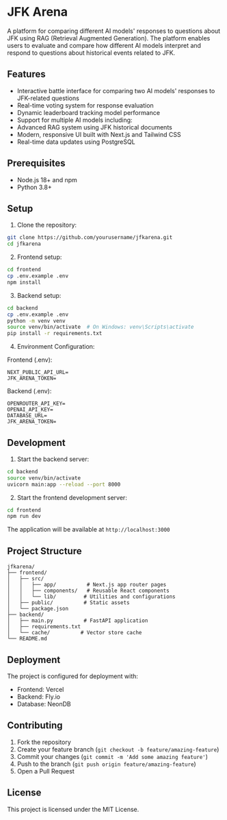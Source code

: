 # JFK Arena

A platform for comparing different AI models' responses to questions about JFK using RAG (Retrieval Augmented Generation). The platform enables users to evaluate and compare how different AI models interpret and respond to questions about historical events related to JFK.

## Features

- Interactive battle interface for comparing two AI models' responses to JFK-related questions
- Real-time voting system for response evaluation
- Dynamic leaderboard tracking model performance
- Support for multiple AI models including:
- Advanced RAG system using JFK historical documents
- Modern, responsive UI built with Next.js and Tailwind CSS
- Real-time data updates using PostgreSQL

## Prerequisites

- Node.js 18+ and npm
- Python 3.8+

## Setup

1. Clone the repository:
```bash
git clone https://github.com/yourusername/jfkarena.git
cd jfkarena
```

2. Frontend setup:
```bash
cd frontend
cp .env.example .env
npm install
```

3. Backend setup:
```bash
cd backend
cp .env.example .env
python -m venv venv
source venv/bin/activate  # On Windows: venv\Scripts\activate
pip install -r requirements.txt
```

4. Environment Configuration:

Frontend (.env):
```
NEXT_PUBLIC_API_URL=
JFK_ARENA_TOKEN=
```

Backend (.env):
```
OPENROUTER_API_KEY=
OPENAI_API_KEY=
DATABASE_URL=
JFK_ARENA_TOKEN=
```

## Development

1. Start the backend server:
```bash
cd backend
source venv/bin/activate
uvicorn main:app --reload --port 8000
```

2. Start the frontend development server:
```bash
cd frontend
npm run dev
```

The application will be available at `http://localhost:3000`

## Project Structure

```
jfkarena/
├── frontend/
│   ├── src/
│   │   ├── app/          # Next.js app router pages
│   │   ├── components/   # Reusable React components
│   │   └── lib/         # Utilities and configurations
│   ├── public/          # Static assets
│   └── package.json
├── backend/
│   ├── main.py          # FastAPI application
│   ├── requirements.txt
│   └── cache/          # Vector store cache
└── README.md
```

## Deployment

The project is configured for deployment with:
- Frontend: Vercel
- Backend: Fly.io
- Database: NeonDB

## Contributing

1. Fork the repository
2. Create your feature branch (`git checkout -b feature/amazing-feature`)
3. Commit your changes (`git commit -m 'Add some amazing feature'`)
4. Push to the branch (`git push origin feature/amazing-feature`)
5. Open a Pull Request

## License

This project is licensed under the MIT License. 